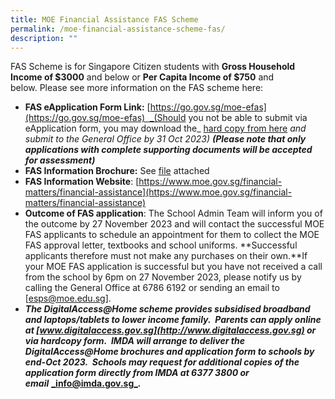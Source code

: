 ```yaml
---
title: MOE Financial Assistance FAS Scheme
permalink: /moe-financial-assistance-scheme-fas/
description: ""
---
```

FAS Scheme is for Singapore Citizen students with **Gross Household Income of $3000** and below or **Per Capita Income of $750** and below. Please see more information on the FAS scheme here:

*   **FAS eApplication Form Link:** [https://go.gov.sg/moe-efas](https://go.gov.sg/moe-efas)  _(Should you not be able to submit via eApplication form, you may download the_ [hard copy from here](/document1_2024%20moe%20fas%20application%20form.pdf) _and submit to the General Office by 31 Oct 2023) **(Please note that only applications with complete supporting documents will be accepted for assessment)**_
*   **FAS Information Brochure:** See [file](https://drive.google.com/file/d/1o8N_nINXZuejfTd7cQuUCStxI7Xh6FHY/view?usp=sharing) attached
*   **FAS Information Website**: [https://www.moe.gov.sg/financial-matters/financial-assistance](https://www.moe.gov.sg/financial-matters/financial-assistance)
*   **Outcome of FAS application**: The School Admin Team will inform you of the outcome by 27 November 2023 and will contact the successful MOE FAS applicants to schedule an appointment for them to collect the MOE FAS approval letter, textbooks and school uniforms. **Successful applicants therefore must not make any purchases on their own.**If your MOE FAS application is successful but you have not received a call from the school by 6pm on 27 November 2023, please notify us by calling the General Office at 6786 6192 or sending an email to \[[esps@moe.edu.sg](mailto:esps@moe.edu.sg)\].
*   **_The DigitalAccess@Home scheme provides subsidised broadband and laptops/tablets to lower income family.  Parents can apply online at [www.digitalaccess.gov.sg](http://www.digitalaccess.gov.sg) or via hardcopy form.  IMDA will arrange to deliver the DigitalAccess@Home brochures and application form to schools by end-Oct 2023.  Schools may request for additional copies of the application form directly from IMDA at 6377 3800 or email_** [**_info@imda.gov.sg_**](mailto:info@imda.gov.sg)**_._**